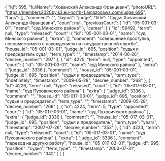{
    "id": 695,
    "fullName": "Хованский Александр Францевич",
    "photoURL": "https://members2020by.s3.eu-north-1.amazonaws.com/judge_695",
    "tags": [],
    "comment": "",
    "layout": "judge",
    "title": "Судья Хованский Александр Францевич",
    "court": null,
    "previousCourt": {
        "id": "05-001-03-01",
        "name": "суд Минского района"
    },
    "career": [
        {
            "id": 59492,
            "term": null,
            "type": "released",
            "court": {
                "id": "05-001-03-01",
                "name": "суд Минского района"
            },
            "extra": [],
            "comment": "совершение проступка, несовместимого с нахождением на государственной службе",
            "house_id": "05-001-03-01",
            "judge_id": 695,
            "position": "судья и председатель суда",
            "term_type": "",
            "timestamp": "2014-06-26",
            "decree_number": "297"
        },
        {
            "id": 4225,
            "term": null,
            "type": "appointed",
            "court": {
                "id": "05-001-03-01",
                "name": "суд Минского района"
            },
            "extra": {
                "judge_id": 3336
            },
            "comment": "",
            "house_id": "05-001-03-01",
            "judge_id": 695,
            "position": "судья и председатель",
            "term_type": "indefinitely",
            "timestamp": "2009-05-28",
            "decree_number": "268"
        },
        {
            "id": 4226,
            "term": null,
            "type": "released",
            "court": {
                "id": "05-017-03-01",
                "name": "суд Пуховичского района"
            },
            "extra": {
                "judge_id": 3336
            },
            "comment": "",
            "house_id": "05-017-03-01",
            "judge_id": 695,
            "position": "судья и председатель",
            "term_type": "",
            "timestamp": "2009-05-28",
            "decree_number": "268"
        },
        {
            "id": 4224,
            "term": 5,
            "type": "appointed",
            "court": {
                "id": "05-017-03-01",
                "name": "суд Пуховичского района"
            },
            "extra": {
                "judge_id": 3336
            },
            "comment": "",
            "house_id": "05-017-03-01",
            "judge_id": 695,
            "position": "судья и председатель",
            "term_type": "years",
            "timestamp": "2007-07-26",
            "decree_number": "352"
        },
        {
            "id": 4223,
            "term": null,
            "type": "released",
            "court": {
                "id": "05-017-03-01",
                "name": "суд Пуховичского района"
            },
            "extra": {
                "judge_id": 3336
            },
            "comment": "перевод на другую работу",
            "house_id": "05-017-03-01",
            "judge_id": 695,
            "position": "судья",
            "term_type": "",
            "timestamp": "2003-07-31",
            "decree_number": "342"
        }
    ]
}